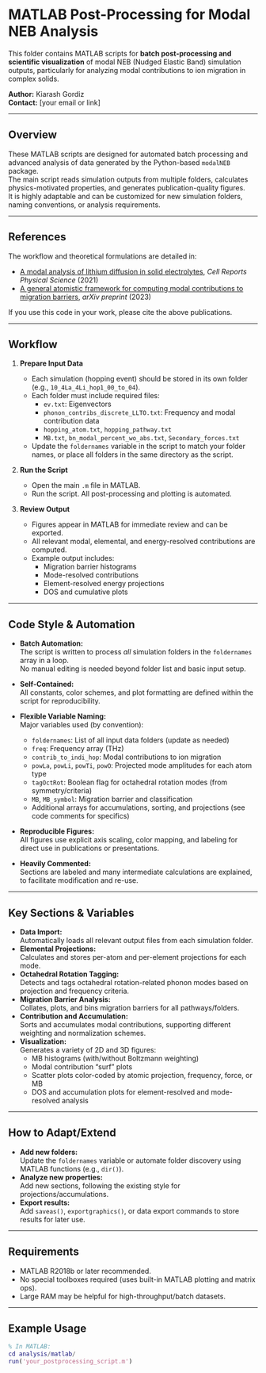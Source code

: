 # MATLAB Post-Processing for Modal NEB Analysis

This folder contains MATLAB scripts for **batch post-processing and scientific visualization** of modal NEB (Nudged Elastic Band) simulation outputs, particularly for analyzing modal contributions to ion migration in complex solids.

**Author:** Kiarash Gordiz  
**Contact:** [your email or link]  

---

## Overview

These MATLAB scripts are designed for automated batch processing and advanced analysis of data generated by the Python-based `modalNEB` package.  
The main script reads simulation outputs from multiple folders, calculates physics-motivated properties, and generates publication-quality figures.  
It is highly adaptable and can be customized for new simulation folders, naming conventions, or analysis requirements.

---

## References

The workflow and theoretical formulations are detailed in:

- [A modal analysis of lithium diffusion in solid electrolytes](https://www.sciencedirect.com/science/article/pii/S2666386421001260), *Cell Reports Physical Science* (2021)
- [A general atomistic framework for computing modal contributions to migration barriers](https://arxiv.org/abs/2305.01632), *arXiv preprint* (2023)

If you use this code in your work, please cite the above publications.

---

## Workflow

1. **Prepare Input Data**
    - Each simulation (hopping event) should be stored in its own folder (e.g., `10_4La_4Li_hop1_00_to_04`).
    - Each folder must include required files:
        - `ev.txt`: Eigenvectors
        - `phonon_contribs_discrete_LLTO.txt`: Frequency and modal contribution data
        - `hopping_atom.txt`, `hopping_pathway.txt`
        - `MB.txt`, `bn_modal_percent_wo_abs.txt`, `Secondary_forces.txt`
    - Update the `foldernames` variable in the script to match your folder names, or place all folders in the same directory as the script.

2. **Run the Script**
    - Open the main `.m` file in MATLAB.
    - Run the script. All post-processing and plotting is automated.

3. **Review Output**
    - Figures appear in MATLAB for immediate review and can be exported.
    - All relevant modal, elemental, and energy-resolved contributions are computed.
    - Example output includes:
        - Migration barrier histograms
        - Mode-resolved contributions
        - Element-resolved energy projections
        - DOS and cumulative plots

---

## Code Style & Automation

- **Batch Automation:**  
  The script is written to process *all* simulation folders in the `foldernames` array in a loop.  
  No manual editing is needed beyond folder list and basic input setup.

- **Self-Contained:**  
  All constants, color schemes, and plot formatting are defined within the script for reproducibility.

- **Flexible Variable Naming:**  
  Major variables used (by convention):
    - `foldernames`: List of all input data folders (update as needed)
    - `freq`: Frequency array (THz)
    - `contrib_to_indi_hop`: Modal contributions to ion migration
    - `powLa`, `powLi`, `powTi`, `powO`: Projected mode amplitudes for each atom type
    - `tagOctRot`: Boolean flag for octahedral rotation modes (from symmetry/criteria)
    - `MB`, `MB_symbol`: Migration barrier and classification
    - Additional arrays for accumulations, sorting, and projections (see code comments for specifics)

- **Reproducible Figures:**  
  All figures use explicit axis scaling, color mapping, and labeling for direct use in publications or presentations.

- **Heavily Commented:**  
  Sections are labeled and many intermediate calculations are explained, to facilitate modification and re-use.

---

## Key Sections & Variables

- **Data Import:**  
  Automatically loads all relevant output files from each simulation folder.
- **Elemental Projections:**  
  Calculates and stores per-atom and per-element projections for each mode.
- **Octahedral Rotation Tagging:**  
  Detects and tags octahedral rotation-related phonon modes based on projection and frequency criteria.
- **Migration Barrier Analysis:**  
  Collates, plots, and bins migration barriers for all pathways/folders.
- **Contribution and Accumulation:**  
  Sorts and accumulates modal contributions, supporting different weighting and normalization schemes.
- **Visualization:**  
  Generates a variety of 2D and 3D figures:
    - MB histograms (with/without Boltzmann weighting)
    - Modal contribution “surf” plots
    - Scatter plots color-coded by atomic projection, frequency, force, or MB
    - DOS and accumulation plots for element-resolved and mode-resolved analysis

---

## How to Adapt/Extend

- **Add new folders:**  
  Update the `foldernames` variable or automate folder discovery using MATLAB functions (e.g., `dir()`).
- **Analyze new properties:**  
  Add new sections, following the existing style for projections/accumulations.
- **Export results:**  
  Add `saveas()`, `exportgraphics()`, or data export commands to store results for later use.

---

## Requirements

- MATLAB R2018b or later recommended.
- No special toolboxes required (uses built-in MATLAB plotting and matrix ops).
- Large RAM may be helpful for high-throughput/batch datasets.

---

## Example Usage

```matlab
% In MATLAB:
cd analysis/matlab/
run('your_postprocessing_script.m')
